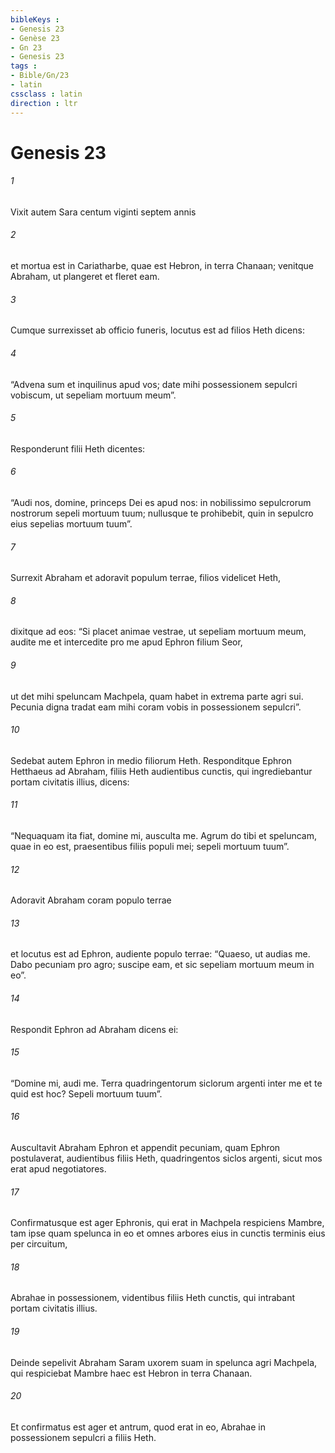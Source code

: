 ```yaml
---
bibleKeys : 
- Genesis 23
- Genèse 23
- Gn 23
- Genesis 23
tags : 
- Bible/Gn/23
- latin
cssclass : latin
direction : ltr
---
```


# Genesis 23

###### 1
Vixit autem Sara centum viginti septem annis 
###### 2
et mortua est in Cariatharbe, quae est Hebron, in terra Chanaan; venitque Abraham, ut plangeret et fleret eam. 
###### 3
Cumque surrexisset ab officio funeris, locutus est ad filios Heth dicens: 
###### 4
“Advena sum et inquilinus apud vos; date mihi possessionem sepulcri vobiscum, ut sepeliam mortuum meum”. 
###### 5
Responderunt filii Heth dicentes: 
###### 6
“Audi nos, domine, princeps Dei es apud nos: in nobilissimo sepulcrorum nostrorum sepeli mortuum tuum; nullusque te prohibebit, quin in sepulcro eius sepelias mortuum tuum”.
###### 7
Surrexit Abraham et adoravit populum terrae, filios videlicet Heth, 
###### 8
dixitque ad eos: “Si placet animae vestrae, ut sepeliam mortuum meum, audite me et intercedite pro me apud Ephron filium Seor, 
###### 9
ut det mihi speluncam Machpela, quam habet in extrema parte agri sui. Pecunia digna tradat eam mihi coram vobis in possessionem sepulcri”. 
###### 10
Sedebat autem Ephron in medio filiorum Heth. Responditque Ephron Hetthaeus ad Abraham, filiis Heth audientibus cunctis, qui ingrediebantur portam civitatis illius, dicens: 
###### 11
“Nequaquam ita fiat, domine mi, ausculta me. Agrum do tibi et speluncam, quae in eo est, praesentibus filiis populi mei; sepeli mortuum tuum”.
###### 12
Adoravit Abraham coram populo terrae 
###### 13
et locutus est ad Ephron, audiente populo terrae: “Quaeso, ut audias me. Dabo pecuniam pro agro; suscipe eam, et sic sepeliam mortuum meum in eo”. 
###### 14
Respondit Ephron ad Abraham dicens ei: 
###### 15
“Domine mi, audi me. Terra quadringentorum siclorum argenti inter me et te quid est hoc? Sepeli mortuum tuum”.
###### 16
Auscultavit Abraham Ephron et appendit pecuniam, quam Ephron postulaverat, audientibus filiis Heth, quadringentos siclos argenti, sicut mos erat apud negotiatores.
###### 17
Confirmatusque est ager Ephronis, qui erat in Machpela respiciens Mambre, tam ipse quam spelunca in eo et omnes arbores eius in cunctis terminis eius per circuitum, 
###### 18
Abrahae in possessionem, videntibus filiis Heth cunctis, qui intrabant portam civitatis illius. 
###### 19
Deinde sepelivit Abraham Saram uxorem suam in spelunca agri Machpela, qui respiciebat Mambre  haec est Hebron  in terra Chanaan. 
###### 20
Et confirmatus est ager et antrum, quod erat in eo, Abrahae in possessionem sepulcri a filiis Heth.
